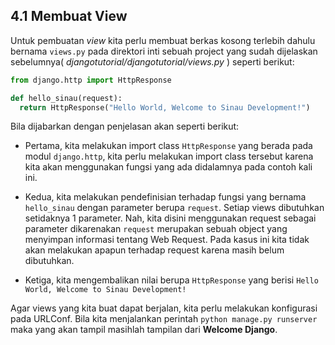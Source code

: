 ## 4.1 Membuat View

Untuk pembuatan _view_ kita perlu membuat berkas kosong terlebih dahulu bernama `views.py` pada direktori inti sebuah project yang sudah dijelaskan sebelumnya( _djangotutorial/djangotutorial/views.py_ ) seperti berikut:

```py
from django.http import HttpResponse

def hello_sinau(request):
  return HttpResponse("Hello World, Welcome to Sinau Development!")
```

Bila dijabarkan dengan penjelasan akan seperti berikut:

* Pertama, kita melakukan import class `HttpResponse` yang berada pada modul `django.http`, kita perlu melakukan import class tersebut karena kita akan menggunakan fungsi yang ada didalamnya pada contoh kali ini.

* Kedua, kita melakukan pendefinisian terhadap fungsi yang bernama `hello_sinau` dengan parameter berupa `request`. Setiap views dibutuhkan setidaknya 1 parameter. Nah, kita disini menggunakan request sebagai parameter dikarenakan `request` merupakan sebuah object yang menyimpan informasi tentang Web Request. Pada kasus ini kita tidak akan melakukan apapun terhadap request karena masih belum dibutuhkan.

* Ketiga, kita mengembalikan nilai berupa `HttpResponse` yang berisi `Hello World, Welcome to Sinau Development!`
    
Agar views yang kita buat dapat berjalan, kita perlu melakukan konfigurasi pada URLConf. Bila kita menjalankan perintah `python manage.py runserver` maka yang akan tampil masihlah tampilan dari **Welcome Django**.
